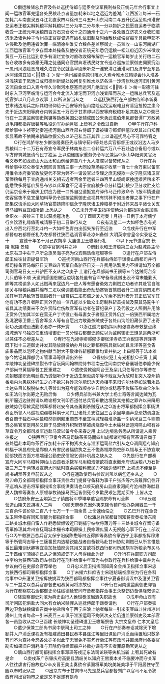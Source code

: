 <!-- { "loadSidebar": true } -->
　　○儹运粮储总兵官及各处巡抚侍郎与廷臣会议军民利益及正统元年合行事宜上闻一运粮官军兑运各处民粮赴京者量加耗米以地之远近为差湖广江西浙江每米一石加耗六斗南直隶五斗江北直隶四斗徐州三斗五升山东河南二斗五升民运至瓜州淮安兑运者正粮尖斛耗粮平斛耗粮以三分为率二分与米一分以物折之民愿自运者于临清收受一正统元年运粮四百万石京仓收十之四通州十之六一各处置立济农义仓收贮赈济米及诸色种子令州县正官提督遇有凶札依旧制及时给散秋成偿官每季具数申部不许侵欺及他用违者治罪一临清徐州淮安仓粮各差监察御史一员监收一山东河南湖广江西运粮官军今岁存留本处操备及他役者正统元年悉仍运粮一松江府近因少米徵收黄豆一万石比运到京多有湿烂宜依时直改收绵布解京一运粮官军每岁止关行粮二石各仓收粮多有势豪无藉之徒通同仓官攒典诳诱民财宜令巡仓巡按监察御史伺察究治一瓜州风浪险恶舟难久泊宜令民就高阜囤米听兑一淮安清江浦淮河口及济宁至东昌运河浅滞宜加＜锍-釒＞浚一徐州吕梁洪原引睢水入焉今睢水过隋堤会汴入淮各洪浅狭宜于凤池口或归德州新堤处设闸复引睢水以济各洪一沙湾张秋运河旧引黄河支流自金龙口入焉今年久沙聚河水壅塞而运河几绝宜加＜锍-釒＞凿一彰德河往时东入卫河至临清与运河会今北流入滹沱而卫河亦浅宜障而东之一运粮总兵官及巡抚官岁以八月赴京议事  上以所议皆当从之
　　○巡抚狭西行在户部右侍郎李新奏甘肃诸边用兵之际其粮储仰给于西安等府但山路险远挽运艰难且有番寇抢掠之患今先于近边庆阳等府仓内转运五十万石于甘肃却以西安等府税粮补足其数从之○癸巳行在十三道监察御史陶镛等劾奏英国公张辅成国公朱勇武进伯朱冕都督谭广方政黄贞毛翔都指挥唐铭等私役边军办纳月钱  上皆宥之令改过自新
　　○甲午行在户科都给事中卜祯等劾奏巡抚河南山西兵部右侍郎于谦被镇守都督韩僖攻发其过自知罪状显著故不依期来朝盖欲假公务以济己私当正其罪  上以谦巡抚尽心不可罪特宥之
　　○行在鸿胪寺左少卿张隆奏臣先与镇守蓟州等处总兵官都督王彧议沿边人马岁费粮料二十二万石有奇宜令军民于林南东店二仓转运六万八千石赴边仓备用今彧以军方修筑城堡请令民丁独运  上以边储国家重务仍令军民兼运○茅山华阳洞灵官汤希文奏乞如龙虎山大岳太和山例给道童八十九人度牒以备焚修从之
　　○行在兵科给事中邓仑奉使大同回言军情三事一大同设草场每岁收草一百七十余万束以备军用惟令本府委官收放更代不常为弊不一请设官以专理之庶无侵欺一永宁隆庆诸卫官军俸粮每月于宣府通州关支相去近者百余里远者三四百里山坂崎岖挽运艰苦粮米不能悉致多将低价贸易布钞以此军食不足请于宣府粮多仓分转运赴粮少卫分收贮支给仍运京仓米于隆庆卫供应为便一口外自岔道抵宣府驿传马匹传致命令飞报军情送迎使客昼夜不息宜量加料草仍令巡按监察御史点视其有饲秣不如法者罪之事下行在户部集议请添设大同草场官攒铸降印信永宁隆庆诸卫俸粮移于附近怀来昌平诸仓关支驿马加料豆宜如所请  上悉从之
　　○乙未升开平卫指挥使杨洪为都指挥佥事加赐金织衣一袭钞三千贯以获虏寇功也
　　○丁酉顺天府奏十月初一日例于本府儒学行乡饮酒礼缘值斋戒请移于初二日举行从之
　　○夜有流星二一大如杯色赤有光出入谷西北行至北斗杓一大如杯色青白出弧矢东行至近浊
　　○戊戌升行在中军都督府右都督任礼为左都督往狭西选调官军赴凉州备御
大明英宗睿皇帝实录卷之十
　　宣德十年冬十月己亥朔享  太庙遣卫王瞻埏行礼
　　○以下元节遣官祭  长陵  献陵  景陵
　　○遣中官祭司井之神
　　○册封永和王济烺第三女为赵城县主命太原右卫中右千户所总旗吴海子亮为仪宾赐诰命冠服等件
　　○遣行在户部左侍郎王佐往甘肃提督军饷
　　○巡抚河南山西行在兵部右侍郎于谦奏山西都司并行都司操备官马每匹日支豆四升官军自备驴匹日支一升费用浩繁民力不堪请如万全都司例官马日支三升驴匹不支从之○庚子  上谕行在兵部尚书王骥等曰今达贼阿台朵儿只伯等不顺  天道罔感国恩屡寇边境各处虽有官军守备缘此贼出没不常未能剿灭卿等其榜谕多人如此贼再来寇边凡一应人等有愿奋勇效力剿贼立功者许其赴官自陈即关与糇粮兵器并绵布二疋以俟调遣若能出奇劫劫寨斩首擒贼者升二级赏绢四疋布加其半其遇敌斩首擒贼者升一级赏绢二疋布倍之舍人军余不愿升者升其正伍官军其他有功不愿升者除正赏外仍加一倍凡能以少敌众出奇制胜斩首擒贼及获其马驼牛羊者具其功绩奏来不次升赏阵亡伤故官军有功者在营纪录户丁及代役之人照例升用除正赏外仍加其半如在营无户丁代役止有母妻女子者照正赏外仍加一倍狭西所属地方及洮泯等卫番土官舍军余人等有自愿出力敢勇杀贼或于各处山沟险阻藏伏密了出奇获功及遇贼设法剿杀者亦一体升赏
　　○浙江巡海都指挥同知张翥奏奉敕整点缘海城池军马独员任重请增御史一员分理右都御史顾佐以为监察御史王琏见巡两浙可以兼任不必增差从之
　　○宥行在光禄寺卿郝郁少卿张泽寺丞王兴倪琮等罪泽等既下狱十三道御史并发其隐放厨役纳办月钱之罪都察院具狱以闻且言泽等盗食告  庙果品而以浥坏之物供献当附大不敬律各斩郁罪惟均宜并执之  上曰郁等于法本难恕今姑记其罪郁仍听管事泽等俱调出外任
　　○昏刻火犯土有光相接○壬寅  上闻  孝陵神功圣德碑损裂令中官阮简同翰林院侍书程南云往同南京守备襄城伯李隆少保户部尚书黄福等督工匠重建之
　　○遣使赍敕谕阿台王及朵儿只伯等曰尔等昔在先朝屡廑职贡朝廷嘉乃诚悃听尔于近边生聚讵虞尔等不戢互为仇敌时复突入凉州镇番境内为患朕体好生之心不欲兴兵殄灭尔能识达天命相率来归许尔休养如故若永昌土达头目长脱脱帖木儿等曾出为寇今能效顺亦许自新尔或稔恶不悛朕虽欲曲全尔生如王法何尔尚筹之无贻后悔
　　○少傅兵部尚书兼大学士杨士奇等言闻达贼为瓦剌所逼近边驻劄请以敕谕榜文刊印百道付总兵官布散边境赦其抢掠之罪许以来降用散贼势仍写敕奖励领军都督赵安令其奋勇剿杀贼寇从之○游击将军都指挥佥事杨洪奏臣所领人马巡视边疆粮料俱于龙门卫诸处关支往回三百余里卒遇声息恐妨调度近者召商于独石中纳盐粮然则例颇重商贾不至宜稍减轻每淮浙盐一引纳米豆三斗则商贾必集官军足用矣又臣于马营境外积聚野草被虏烧毁今土木榆林岔道鸡鸣山积有谷草宜令万全都司发军运赴马营以备今冬来春之用  上以边境急务悉从所请遣人乘传往报之
　　○狭西西宁卫奏今茶马司缺茶买马而四川成都诸府积有官茶请召商于彼处运赴本司每茶百斤加耗十斤不拘资次支与淮浙运司盐六引从之○调凤翔府知府韩福于巩昌府先是郑府人有害民者福欲执之王不悦奏福欺侮吏部以福与王不协宜取回部狭西方面方福端谨公勤吏民信服乞调补巩昌之缺从之
　　○先是行在户部奏宣府大同军马粮料仰给山西迩者添拨军马用粮浩繁欲将直隶徽州府该运粮八万石折银三万二千两转发宣府大同依时直籴买粮料庶民力不困边储可充  上初虑不便至是尚书胡濙等复申前议从之
　　○行在通政使司右参议刘芾以病乞还乡从之
　　○癸卯命万全都司都指挥佥事汪贵往龙门提督守备释为事千户张杰等六员戴罪仍往开平巡哨从游击将军都指挥佥事杨洪奏请也○顺天府房山县直隶河间府沧州静海献县民人魏祥等奏各人原领孳牧骑操马匹近皆倒死今岁歉民艰乞宽期买补  上皆从之
　　○楚府永安王孟炯第三子镇国将军季壣卒遣官赐祭命有司营葬
　　○甲辰赐营造山陵夫匠胡椒人二两
　　○顺天府奏先因外夷来降令铺户营办杂用器皿一千三百余件该价钞二百八十七万一千一百余贯  上命速给偿之
　　○乙巳升行在金吾左卫带俸指挥同知康能为都指挥佥事
　　○松潘总兵官都督同知蒋贵奏松潘东南二路关城木栅自蛮人作耗悉皆倾毁近已剿捕宁帖欲将薄刀等十三处关城令存留守备官军修理其龙州宣抚司城木栅令本司原操土民修理庶蛮人无觊觎心事下行在工部议行○丙午敕狭西总兵官太保宁阳侯陈懋等曰近得卿等奏欲令掌西宁卫事都指挥穆肃等于所管阿吉等十三簇番民内选精锐能战者自备鞍马赴甘州协助剿贼已从所言惟是番民最难驯伏卿等宜善加抚恤庶资其用又言欲将狭西行都司所属旗军折粮余布买马二千匹给军骑操亦已从之但须戒饬下人毋得缘此为奸
　　○升行在兵部职方司郎中李约为狭西布政司左参政行在刑科给事中年富为右参政行在兵科给事中戴弁为右参议由行在吏部会官荐举也
　　○升忠义后卫指挥同知周全会州卫指挥佥事宋忠为狭西行都司署都指挥佥事
　　○丁未擢六科庶吉士宋琏胡端祯廖庄为行在各科给事中○升潼关卫指挥使姚琛为狭西都司都指挥佥事往宁夏备御调汉中及潼关卫官军二千益之以总兵官都督史昭奏黄河将冻故也
　　○升行在河南道监察御史郭智为行在都察院右佥都御史命往绥德延安同守备都指挥佥事王永整饬边备俱降敕谕之
　　○降监察御史刘滨为典史由行人侯琎奏滨酗酒失职故也
　　○戊申命山西有司所问囚犯俱赴大同大有仓纳米赎罪从巡抚侍郎于谦奏请也
　　○行在户部奏狭西边卫急缺粮储宜召商中纳盐粮令于西宁庄浪上纳者每盐一引米麦豆四斗甘州凉州肃州上纳者每盐一引米麦豆三斗俱于淮浙运司不拘资次支给仍遣监察御史及本部官各一员监收从之○己酉建  长陵神功圣德碑遣卫王瞻埏祭告  太宗文皇帝  仁孝文皇后
　　○遣少保兼工部尚书吴中祭司土司工之神
　　○行在户部奏奉诏减除天下增额并人户消乏课程近有福建莆田县民奏本县连江等里旧课鱼户消乏而续置船只数多有司不为查补今恐各处亦多似此宁无冒免不实乞行浙江等布政司并直隶府州各委官勘实如果旧户消耗准与开除仍将续置船户补数办课有不实者罪原勘官吏从之
　　○谪山西行都司都指挥佥事邓瑛等戍辽东法司论瑛等失机当斩  上宥其死故有是命
　　○庚戌革广东肇庆府高要县清岐关以知府王罃奏本关不临要冲而守关军人往往虐害行旅故也○辛亥晋王美圭奏欲令镇国将军美垸美垙美埻于平阳居住守茔园以奉时祀从之
　　○出京库布于甘肃市马先是总兵官都督刘广以官马不足令狭西有司出官物市之至是又不足遂有是命
